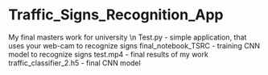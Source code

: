 # Traffic_Signs_Recognition_App
My final masters work for university \n
Test.py - simple application, that uses your web-cam to recognize signs
final_notebook_TSRC - training CNN model to recognize signs
test.mp4 - final results of my work
traffic_classifier_2.h5 - final CNN model
